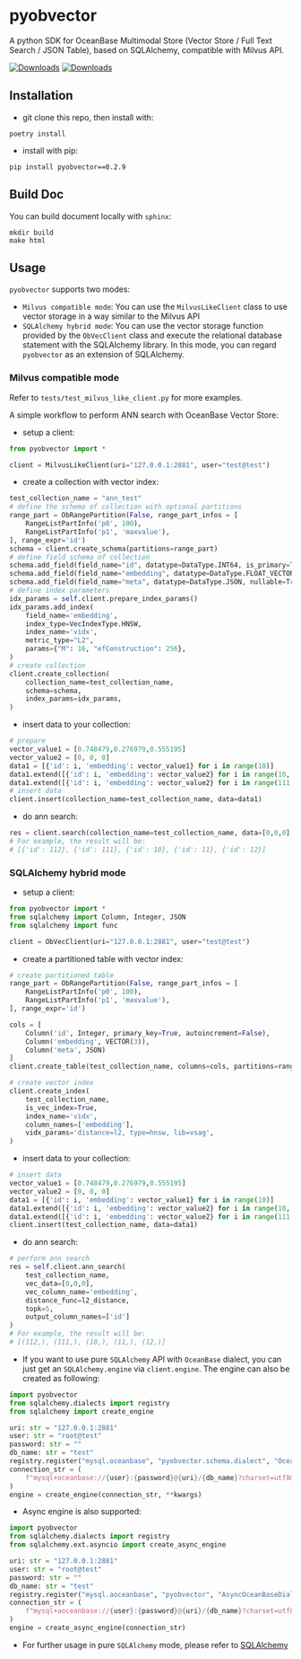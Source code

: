 # pyobvector

A python SDK for OceanBase Multimodal Store (Vector Store / Full Text Search / JSON Table), based on SQLAlchemy, compatible with Milvus API.

[![Downloads](https://static.pepy.tech/badge/pyobvector)](https://pepy.tech/project/pyobvector)  [![Downloads](https://static.pepy.tech/badge/pyobvector/month)](https://pepy.tech/project/pyobvector)

## Installation

- git clone this repo, then install with:

```shell
poetry install
```

- install with pip:

```shell
pip install pyobvector==0.2.9
```

## Build Doc

You can build document locally with `sphinx`:

```shell
mkdir build
make html
```

## Usage

`pyobvector` supports two modes:

- `Milvus compatible mode`: You can use the `MilvusLikeClient` class to use vector storage in a way similar to the Milvus API
- `SQLAlchemy hybrid mode`: You can use the vector storage function provided by the `ObVecClient` class and execute the relational database statement with the SQLAlchemy library. In this mode, you can regard `pyobvector` as an extension of SQLAlchemy.

### Milvus compatible mode

Refer to `tests/test_milvus_like_client.py` for more examples.

A simple workflow to perform ANN search with OceanBase Vector Store:

- setup a client:

```python
from pyobvector import *

client = MilvusLikeClient(uri="127.0.0.1:2881", user="test@test")
```

- create a collection with vector index:

```python
test_collection_name = "ann_test"
# define the schema of collection with optional partitions
range_part = ObRangePartition(False, range_part_infos = [
    RangeListPartInfo('p0', 100),
    RangeListPartInfo('p1', 'maxvalue'),
], range_expr='id')
schema = client.create_schema(partitions=range_part)
# define field schema of collection
schema.add_field(field_name="id", datatype=DataType.INT64, is_primary=True)
schema.add_field(field_name="embedding", datatype=DataType.FLOAT_VECTOR, dim=3)
schema.add_field(field_name="meta", datatype=DataType.JSON, nullable=True)
# define index parameters
idx_params = self.client.prepare_index_params()
idx_params.add_index(
    field_name='embedding',
    index_type=VecIndexType.HNSW,
    index_name='vidx',
    metric_type="L2",
    params={"M": 16, "efConstruction": 256},
)
# create collection
client.create_collection(
    collection_name=test_collection_name,
    schema=schema,
    index_params=idx_params,
)
```

- insert data to your collection:

```python
# prepare
vector_value1 = [0.748479,0.276979,0.555195]
vector_value2 = [0, 0, 0]
data1 = [{'id': i, 'embedding': vector_value1} for i in range(10)]
data1.extend([{'id': i, 'embedding': vector_value2} for i in range(10, 13)])
data1.extend([{'id': i, 'embedding': vector_value2} for i in range(111, 113)])
# insert data
client.insert(collection_name=test_collection_name, data=data1)
```

- do ann search:

```python
res = client.search(collection_name=test_collection_name, data=[0,0,0], anns_field='embedding', limit=5, output_fields=['id'])
# For example, the result will be:
# [{'id': 112}, {'id': 111}, {'id': 10}, {'id': 11}, {'id': 12}]
```

### SQLAlchemy hybrid mode

- setup a client:

```python
from pyobvector import *
from sqlalchemy import Column, Integer, JSON
from sqlalchemy import func

client = ObVecClient(uri="127.0.0.1:2881", user="test@test")
```

- create a partitioned table with vector index:

```python
# create partitioned table
range_part = ObRangePartition(False, range_part_infos = [
    RangeListPartInfo('p0', 100),
    RangeListPartInfo('p1', 'maxvalue'),
], range_expr='id')

cols = [
    Column('id', Integer, primary_key=True, autoincrement=False),
    Column('embedding', VECTOR(3)),
    Column('meta', JSON)
]
client.create_table(test_collection_name, columns=cols, partitions=range_part)

# create vector index
client.create_index(
    test_collection_name, 
    is_vec_index=True, 
    index_name='vidx',
    column_names=['embedding'],
    vidx_params='distance=l2, type=hnsw, lib=vsag',
)
```

- insert data to your collection:

```python
# insert data
vector_value1 = [0.748479,0.276979,0.555195]
vector_value2 = [0, 0, 0]
data1 = [{'id': i, 'embedding': vector_value1} for i in range(10)]
data1.extend([{'id': i, 'embedding': vector_value2} for i in range(10, 13)])
data1.extend([{'id': i, 'embedding': vector_value2} for i in range(111, 113)])
client.insert(test_collection_name, data=data1)
```

- do ann search:

```python
# perform ann search
res = self.client.ann_search(
    test_collection_name, 
    vec_data=[0,0,0], 
    vec_column_name='embedding',
    distance_func=l2_distance,
    topk=5,
    output_column_names=['id']
)
# For example, the result will be:
# [(112,), (111,), (10,), (11,), (12,)]
```

- If you want to use pure `SQLAlchemy` API with `OceanBase` dialect, you can just get an `SQLAlchemy.engine` via `client.engine`. The engine can also be created as following:

```python
import pyobvector
from sqlalchemy.dialects import registry
from sqlalchemy import create_engine

uri: str = "127.0.0.1:2881"
user: str = "root@test"
password: str = ""
db_name: str = "test"
registry.register("mysql.oceanbase", "pyobvector.schema.dialect", "OceanBaseDialect")
connection_str = (
    f"mysql+oceanbase://{user}:{password}@{uri}/{db_name}?charset=utf8mb4"
)
engine = create_engine(connection_str, **kwargs)
```

- Async engine is also supported:

```python
import pyobvector
from sqlalchemy.dialects import registry
from sqlalchemy.ext.asyncio import create_async_engine

uri: str = "127.0.0.1:2881"
user: str = "root@test"
password: str = ""
db_name: str = "test"
registry.register("mysql.aoceanbase", "pyobvector", "AsyncOceanBaseDialect")
connection_str = (
    f"mysql+aoceanbase://{user}:{password}@{uri}/{db_name}?charset=utf8mb4"
)
engine = create_async_engine(connection_str)
```

- For further usage in pure `SQLAlchemy` mode, please refer to [SQLAlchemy](https://www.sqlalchemy.org/)
